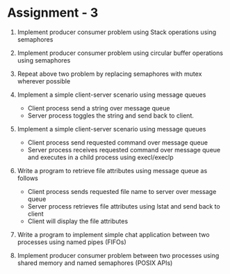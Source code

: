 # Assignment - 3

1. Implement producer consumer problem using Stack operations using semaphores

2. Implement producer consumer problem using circular buffer operations using semaphores
 
3. Repeat above two problem by replacing semaphores with mutex wherever possible

4. Implement a simple client-server scenario using message queues
   * Client process send a string over message queue
   * Server process toggles the string and send back to client.

5. Implement a simple client-server scenario using message queues
   * Client process send requested command over message queue
   * Server process receives requested command over message queue and executes in a child process using execl/execlp

6. Write a program to retrieve file attributes using message queue as follows
   * Client process sends requested file name to server over message queue
   * Server process retrieves file attributes using lstat and send back to client
   * Client will display the file attributes

7. Write a program to implement simple chat application between two processes using
   named pipes (FIFOs)

8. Implement producer consumer problem between two processes using shared memory and named semaphores (POSIX APIs)

